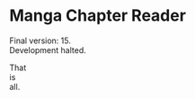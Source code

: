 Manga Chapter Reader
=====================

Final version: 15.  
Development halted.  

That  
is  
all.  
